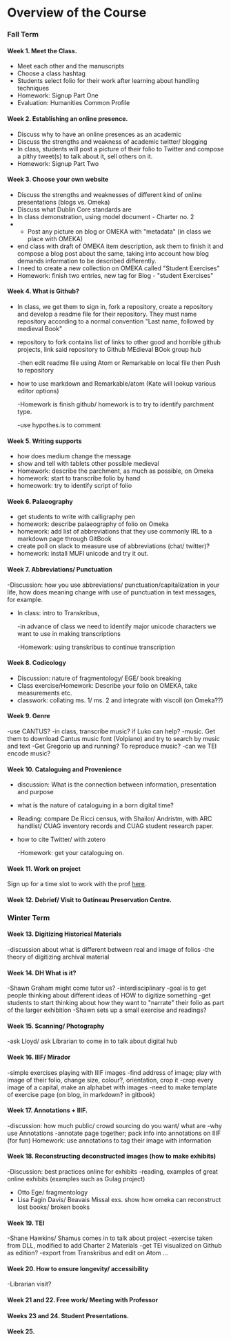 # Overview of the Course

### Fall Term

#### Week 1. Meet the Class.

* Meet each other and the manuscripts
* Choose a class hashtag
* Students select folio for their work after learning about handling techniques
* Homework: Signup Part One
* Evaluation: Humanities Common Profile

#### Week 2. Establishing an online presence.

* Discuss why to have an online presences as an academic
* Discuss the strengths and weakness of academic twitter/ blogging
* In class, students will post a picture of their folio to Twitter and compose a pithy tweet\(s\) to talk about it, sell others on it.
* Homework: Signup Part Two

#### Week 3. Choose your own website

* Discuss the strengths and weaknesses of different kind of online presentations \(blogs vs. Omeka\)
* Discuss what Dublin Core standards are
* In class demonstration, using model document - Charter no. 2
* * Post any picture on blog or OMEKA with "metadata" \(in class we place with OMEKA\)
* end class with draft of OMEKA item description, ask them to finish it and compose a blog post about the same, taking into account how blog demands information to be described differently.
* I need to create a new collection on OMEKA called "Student Exercises"
* Homework: finish two entries, new tag for Blog - "student Exercises"

#### Week 4. What is Github?

* In class, we get them to sign in, fork a repository, create a repository and develop a readme file for their repository. They must name repository according to a normal convention "Last name, followed by medieval Book"
* repository to fork contains list of links to other good and horrible github projects, link said repository to Github MEdieval BOok group hub

  -then edit readme file using Atom or Remarkable on local file then Push to repository

* how to use markdown and Remarkable/atom \(Kate will lookup various editor options\)

  -Homework is finish github/ homework is to try to identify parchment type.

  -use hypothes.is to comment

#### Week 5. Writing supports

* how does medium change the message
* show and tell with tablets other possible medieval
* Homework: describe the parchment, as much as possible, on Omeka
* homework: start to transcribe folio by hand
* homeowork: try to identify script of folio

#### Week 6. Palaeography

* get students to write with calligraphy pen
* homework: describe palaeography of folio on Omeka
* homework: add list of abbreviations that they use commonly IRL to a markdown page through GitBook
* create poll on slack to measure use of abbreviations \(chat/ twitter\)?
* homework: install MUFI unicode and try it out. 

#### Week 7. Abbreviations/ Punctuation

-Discussion: how you use abbreviations/ punctuation/capitalization in your life, how does meaning change with use of punctuation in text messages, for example.

* In class: intro to Transkribus,

  -in advance of class we need to identify major unicode characters we want to use in making transcriptions

  -Homework: using transkribus to continue transcription

#### Week 8. Codicology

* Discussion: nature of fragmentology/ EGE/ book breaking
* Class exercise/Homework: Describe your folio on OMEKA, take measurements etc.
* classwork: collating ms. 1/ ms. 2 and integrate with viscoll \(on Omeka??\)

#### Week 9. Genre

-use CANTUS? -in class, transcribe music? if Luko can help? -music. Get them to download Cantus music font \(Volpiano\) and try to search by music and text -Get Gregorio up and running? To reproduce music? -can we TEI encode music?

#### Week 10. Cataloguing and Provenience

* discussion: What is the connection between information, presentation and purpose
* what is the nature of cataloguing in a born digital time?
* Reading: compare De Ricci census, with Shailor/ Andristm, with ARC handlist/ CUAG inventory records and CUAG student research paper.
* how to cite Twitter/ with zotero

  -Homework: get your cataloguing on.

#### Week 11. Work on project

Sign up for a time slot to work with the prof [here](https://docs.google.com/spreadsheets/d/14oSGKS_gNJ7uYbqBN2tGQWXJZVYkq9BozylFISGrgrc/edit?usp=sharing). 

#### Week 12. Debrief/ Visit to Gatineau Preservation Centre.

### Winter Term

#### Week 13. Digitizing Historical Materials

-discussion about what is different between real and image of folios -the theory of digitizing archival material

#### Week 14. DH What is it?

-Shawn Graham might come tutor us? -interdisciplinary -goal is to get people thinking about different ideas of HOW to digitize something -get students to start thinking about how they want to "narrate" their folio as part of the larger exhibition -Shawn sets up a small exercise and readings?

#### Week 15. Scanning/ Photography

-ask Lloyd/ ask Librarian to come in to talk about digital hub

#### Week 16. IIIF/ Mirador

-simple exercises playing with IIIF images -find address of image; play with image of their folio, change size, colour?, orientation, crop it -crop every image of a capital, make an alphabet with images -need to make template of exercise page \(on blog, in markdown? in gitbook\)

#### Week 17. Annotations + IIIF.

-discussion: how much public/ crowd sourcing do you want/ what are -why use Annotations -annotate page together; pack info into annotations on IIIF \(for fun\) Homework: use annotations to tag their image with information

#### Week 18. Reconstructing deconstructed images \(how to make exhibits\)

-Discussion: best practices online for exhibits -reading, examples of great online exhibits \(examples such as Gulag project\)

* Otto Ege/ fragmentology
* Lisa Fagin Davis/ Beavais Missal exs. show how omeka can reconstruct lost books/ broken books

#### Week 19. TEI

-Shane Hawkins/ Shamus comes in to talk about project -exercise taken from DLL, modified to add Charter 2 Materials -get TEI visualized on Github as edition? -export from Transkribus and edit on Atom ...

#### Week 20. How to ensure longevity/ accessibility

-Librarian visit?

#### Week 21 and 22. Free work/ Meeting with Professor

#### Weeks 23 and 24. Student Presentations.

#### Week 25.

